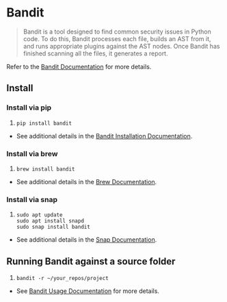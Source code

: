# Bandit

> Bandit is a tool designed to find common security issues in Python code. To do this, Bandit processes each file, builds an AST from it, and runs appropriate plugins against the AST nodes. Once Bandit has finished scanning all the files, it generates a report.

Refer to the [Bandit Documentation] for more details.

## Install

### Install via pip

1. ```console
   pip install bandit
   ```

- See additional details in the [Bandit Installation Documentation].

### Install via brew

1. ```console
   brew install bandit
   ```

- See additional details in the [Brew Documentation].

### Install via snap

1. ```console
   sudo apt update
   sudo apt install snapd
   sudo snap install bandit
   ```

- See additional details in the [Snap Documentation].

## Running Bandit against a source folder

1. ```console
   bandit -r ~/your_repos/project
   ```

- See [Bandit Usage Documentation] for more details.

[Bandit Documentation]: https://bandit.readthedocs.io/en/latest/
[Bandit Installation Documentation]: https://bandit.readthedocs.io/en/latest/start.html
[Bandit Usage Documentation]: https://bandit.readthedocs.io/en/latest/start.html#usage
[Brew Documentation]: https://formulae.brew.sh/formula/bandit
[Snap Documentation]: https://snapcraft.io/install/bandit/ubuntu
